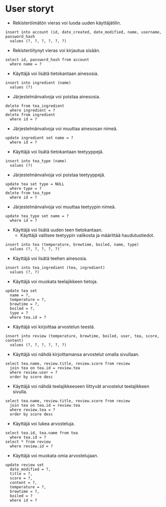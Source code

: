 # User storyt
- Rekisteröimätön vieras voi luoda uuden käyttäjätilin.

```
insert into account (id, date_created, date_modified, name, username, password_hash
  values (?, ?, ?, ?, ?, ?) 
```

- Rekisteröitynyt vieras voi kirjautua sisään.

```
select id, password_hash from account
  where name = ?
```

- Käyttäjä voi lisätä tietokantaan ainesosia.

```
insert into ingredient (name)
  values (?)
```

- Järjestelmänvalvoja voi poistaa ainesosia.

```
delete from tea_ingredient
  where ingredient = ?
delete from ingredient
  where id = ?
```

- Järjestelmänvalvoja voi muuttaa ainesosan nimeä.

```
update ingredient set name = ?
  where id = ?
```

- Käyttäjä voi lisätä tietokantaan teetyyppejä.

```
insert into tea_type (name)
  values (?)
```

- Järjestelmänvalvoja voi poistaa teetyyppejä.

```
update tea set type = NULL
  where type = ?
delete from tea_type
  where id = ?
```

- Järjestelmänvalvoja voi muuttaa teetyypin nimeä.

```
update tea_type set name = ?
  where id = ?
```

- Käyttäjä voi lisätä uuden teen tietokantaan.
  - Käyttäjä valitsee teetyypin valikosta ja määrittää haudutustiedot.

```
insert into tea (temperature, brewtime, boiled, name, type)
  values (?, ?, ?, ?, ?)`
```

- Käyttäjä voi lisätä teehen ainesosia.

```
insert into tea_ingredient (tea, ingredient)
  values (?, ?)
```

- Käyttäjä voi muokata teelajikkeen tietoja.

```
update tea set
  name = ?,
  temperature = ?,
  brewtime = ?,
  boiled = ?,
  type = ?
  where tea.id = ?
```

- Käyttäjä voi kirjoittaa arvostelun teestä.

```
insert into review (temperature, brewtime, boiled, user, tea, score, content)
  values (?, ?, ?, ?, ?, ?)
```

- Käyttäjä voi nähdä kirjoittamansa arvostelut omalla sivullaan.

```
select tea.name, review.title, review.score from review
  join tea on tea.id = review.tea
  where review.user = ?
  order by score desc
```

- Käyttäjä voi nähdä teelajikkeeseen liittyvät arvostelut teelajikkeen sivulla.

```
select tea.name, review.title, review.score from review
  join tea on tea.id = review.tea
  where review.tea = ?
  order by score desc
```

- Käyttäjä voi lukea arvosteluja.

```
select tea.id, tea.name from tea
  where tea.id = ?
select * from review
  where review.id = ?
```

- Käyttäjä voi muokata omia arvostelujaan.

```
update review set
  date_modified = ?,
  title = ?,
  score = ?,
  content = ?,
  temperature = ?,
  brewtime = ?,
  boiled = ?
  where id = ?
```
